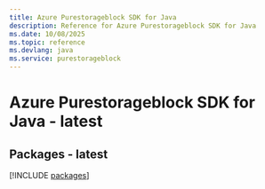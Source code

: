 ```yaml
---
title: Azure Purestorageblock SDK for Java
description: Reference for Azure Purestorageblock SDK for Java
ms.date: 10/08/2025
ms.topic: reference
ms.devlang: java
ms.service: purestorageblock
---
```

# Azure Purestorageblock SDK for Java - latest
## Packages - latest
[!INCLUDE [packages](purestorageblock-index.md)]
